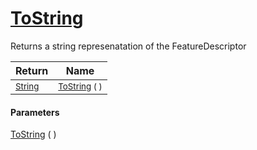 # [ToString](./FeatureDescriptor-100663420.md)

Returns a string represenatation of the FeatureDescriptor

| Return | Name | 
| --- | --- | 
| <sub>[String](https://docs.microsoft.com/en-us/dotnet/api/System.String)</sub>| <sub>[ToString](./FeatureDescriptor-100663420.md) (  )</sub>| <br>


#### Parameters
[ToString](./FeatureDescriptor-100663420.md) (  )